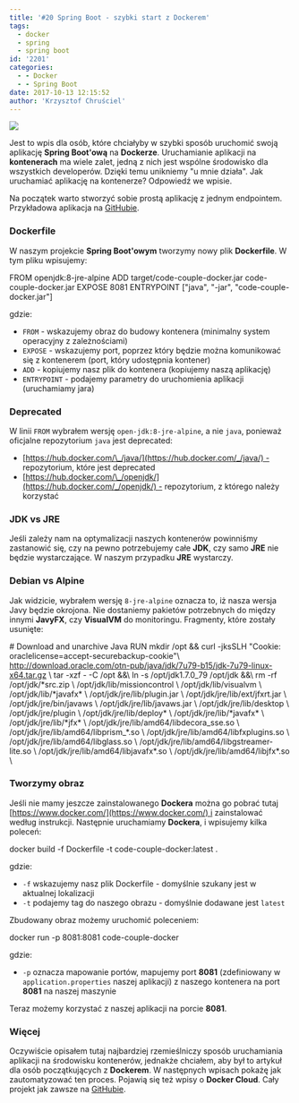 ```yaml
---
title: '#20 Spring Boot - szybki start z Dockerem'
tags:
  - docker
  - spring
  - spring boot
id: '2201'
categories:
  - - Docker
  - - Spring Boot
date: 2017-10-13 12:15:52
author: 'Krzysztof Chruściel'
---
```


[![](http://codecouple.pl/wp-content/uploads/2017/02/springBootArt.png)](http://codecouple.pl/wp-content/uploads/2017/02/springBootArt.png)

Jest to wpis dla osób, które chciałyby w szybki sposób uruchomić swoją aplikację **Spring Boot'ową** na **Dockerze**. Uruchamianie aplikacji na **kontenerach** ma wiele zalet, jedną z nich jest wspólne środowisko dla wszystkich developerów. Dzięki temu unikniemy "u mnie działa". Jak uruchamiać aplikację na kontenerze? Odpowiedź we wpisie.
<!-- more -->
Na początek warto stworzyć sobie prostą aplikację z jednym endpointem. Przykładowa aplikacja na [GitHubie](https://github.com/kchrusciel/Spring-Boot-Examples/tree/master/spring-boot-dockerfile-example).

### Dockerfile

W naszym projekcie **Spring Boot'owym** tworzymy nowy plik **Dockerfile**. W tym pliku wpisujemy:

FROM openjdk:8-jre-alpine
ADD target/code-couple-docker.jar code-couple-docker.jar
EXPOSE 8081
ENTRYPOINT \["java", "-jar", "code-couple-docker.jar"\]

gdzie:

*   `FROM` - wskazujemy obraz do budowy kontenera (minimalny system operacyjny z zależnościami)
*   `EXPOSE` - wskazujemy port, poprzez który będzie można komunikować się z kontenerem (port, który udostępnia kontener)
*   `ADD` - kopiujemy nasz plik do kontenera (kopiujemy naszą aplikację)
*   `ENTRYPOINT` - podajemy parametry do uruchomienia aplikacji (uruchamiamy jara)

### Deprecated

W linii `FROM` wybrałem wersję `open-jdk:8-jre-alpine`, a nie `java`, ponieważ oficjalne repozytorium `java` jest deprecated:

*   [https://hub.docker.com/\_/java/](https://hub.docker.com/_/java/) - repozytorium, które jest deprecated
*   [https://hub.docker.com/\_/openjdk/](https://hub.docker.com/_/openjdk/) - repozytorium, z którego należy korzystać

### JDK vs JRE

Jeśli zależy nam na optymalizacji naszych kontenerów powinniśmy zastanowić się, czy na pewno potrzebujemy całe **JDK**, czy samo **JRE** nie będzie wystarczające. W naszym przypadku **JRE** wystarczy.

### Debian vs Alpine

Jak widzicie, wybrałem wersję `8-jre-alpine` oznacza to, iż nasza wersja Javy będzie okrojona. Nie dostaniemy pakietów potrzebnych do między innymi **JavyFX**, czy **VisualVM** do monitoringu. Fragmenty, które zostały usunięte:

\# Download and unarchive Java
RUN mkdir /opt && curl -jksSLH "Cookie: oraclelicense=accept-securebackup-cookie"\\
  http://download.oracle.com/otn-pub/java/jdk/7u79-b15/jdk-7u79-linux-x64.tar.gz \\
     tar -xzf - -C /opt &&\\
    ln -s /opt/jdk1.7.0\_79 /opt/jdk &&\\
    rm -rf /opt/jdk/\*src.zip \\
           /opt/jdk/lib/missioncontrol \\
           /opt/jdk/lib/visualvm \\
           /opt/jdk/lib/\*javafx\* \\
           /opt/jdk/jre/lib/plugin.jar \\
           /opt/jdk/jre/lib/ext/jfxrt.jar \\
           /opt/jdk/jre/bin/javaws \\
           /opt/jdk/jre/lib/javaws.jar \\
           /opt/jdk/jre/lib/desktop \\
           /opt/jdk/jre/plugin \\
           /opt/jdk/jre/lib/deploy\* \\
           /opt/jdk/jre/lib/\*javafx\* \\
           /opt/jdk/jre/lib/\*jfx\* \\
           /opt/jdk/jre/lib/amd64/libdecora\_sse.so \\
           /opt/jdk/jre/lib/amd64/libprism\_\*.so \\
           /opt/jdk/jre/lib/amd64/libfxplugins.so \\
           /opt/jdk/jre/lib/amd64/libglass.so \\
           /opt/jdk/jre/lib/amd64/libgstreamer-lite.so \\
           /opt/jdk/jre/lib/amd64/libjavafx\*.so \\
           /opt/jdk/jre/lib/amd64/libjfx\*.so \\

### Tworzymy obraz

Jeśli nie mamy jeszcze zainstalowanego **Dockera** można go pobrać tutaj [https://www.docker.com/](https://www.docker.com/) i zainstalować według instrukcji. Następnie uruchamiamy **Dockera**, i wpisujemy kilka poleceń:

docker build -f Dockerfile -t code-couple-docker:latest .

gdzie:

*   `-f` wskazujemy nasz plik Dockerfile - domyślnie szukany jest w aktualnej lokalizacji
*   `-t` podajemy tag do naszego obrazu - domyślnie dodawane jest `latest`

Zbudowany obraz możemy uruchomić poleceniem:

docker run -p 8081:8081 code-couple-docker

gdzie:

*   `-p` oznacza mapowanie portów, mapujemy port **8081** (zdefiniowany w `application.properties` naszej aplikacji) z naszego kontenera na port **8081** na naszej maszynie

Teraz możemy korzystać z naszej aplikacji na porcie **8081**.

### Więcej

Oczywiście opisałem tutaj najbardziej rzemieślniczy sposób uruchamiania aplikacji na środowisku kontenerów, jednakże chciałem, aby był to artykuł dla osób początkujących z **Dockerem**. W następnych wpisach pokażę jak zautomatyzować ten proces. Pojawią się też wpisy o **Docker Cloud**. Cały projekt jak zawsze na [GitHubie](https://github.com/kchrusciel/Spring-Boot-Examples).